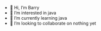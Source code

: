 - 👋 Hi, I’m Barry
- 👀 I’m interested in java
- 🌱 I’m currently learning java
- 💞️ I’m looking to collaborate on nothing yet

<!---
bud/bud is a ✨ special ✨ repository because its `README.md` (this file) appears on your GitHub profile.
You can click the Preview link to take a look at your changes.
--->
